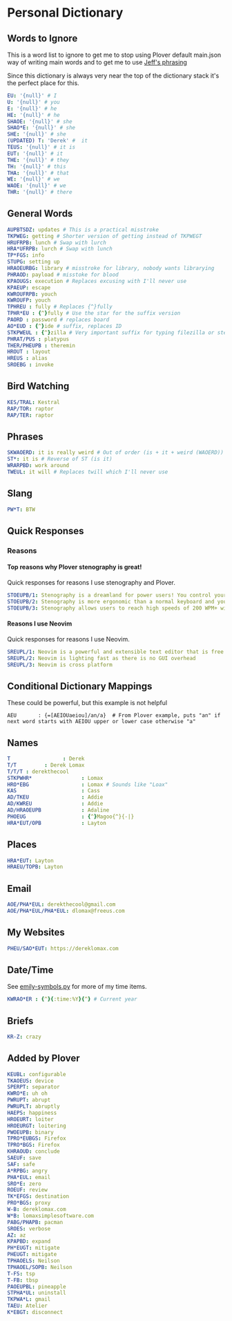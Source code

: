 # Personal Dictionary

## Words to Ignore

This is a word list to ignore to get me to stop using Plover default main.json
way of writing main words and to get me to use [Jeff's phrasing](./jeff-phrasing/README.md)

Since this dictionary is always very near the top of the dictionary stack it's
the perfect place for this.

```yaml
EU: '{null}' # I
U: '{null}' # you
E: '{null}' # he
HE: '{null}' # he
SHAOE: '{null}' # she
SHAO*E: '{null}' # she
SHE: '{null}' # she
(UPDATED) T: 'Derek' #  it
TEUS: '{null}' # it is
EUT: '{null}' # it
THE: '{null}' # they
TH: '{null}' # this
THA: '{null}' # that
WE: '{null}' # we
WAOE: '{null}' # we
THR: '{null}' # there
```

## General Words

```yaml
AUPBTSDZ: updates # This is a practical misstroke
TKPWEG: getting # Shorter version of getting instead of TKPWEGT
HRUFRPB: lunch # Swap with lurch
HRA*UFRPB: lurch # Swap with lunch
TP*FGS: info
STUPG: setting up
HRAOEURBG: library # misstroke for library, nobody wants librarying
PHRAOD: payload # misstoke for blood
KPAOUGS: execution # Replaces excusing with I'll never use
KPAEUP: escape
KWROUFRPB: youch
KWROUFP: youch
TPHREU : fully # Replaces {^}fully
TPHR*EU : {^}fully # Use the star for the suffix version
PAORD : password # replaces board
AO*EUD : {^}ide # suffix, replaces ID
STKPWEUL : {^}zilla # Very important suffix for typing filezilla or stenozilla
PHRAT/PUS : platypus
THER/PHEUPB : theremin
HROUT : layout
HREUS : alias
SROEBG : invoke
```

## Bird Watching

```yaml
KES/TRAL: Kestral
RAP/TOR: raptor
RAP/TER: raptor
```

## Phrases

```yaml
SKWAOERD: it is really weird # Out of order (is + it + weird (WAOERD))
ST*: it is # Reverse of ST (is it)
WRARPBD: work around
TWEUL: it will # Replaces twill which I'll never use
```

## Slang

```yaml
PW*T: BTW
```

## Quick Responses

### Reasons

#### Top reasons why Plover stenography is great!

Quick responses for reasons I use stenography and Plover.

```yaml
STOEUPB/1: Stenography is a dreamland for power users! You control your computer with ease.
STOEUPB/2: Stenography is more ergonomic than a normal keyboard and you never need to look at your hands while typing.
STOEUPB/3: Stenography allows users to reach high speeds of 200 WPM+ without strain.
```

#### Reasons I use Neovim

Quick responses for reasons I use Neovim.

```yaml
SREUPL/1: Neovim is a powerful and extensible text editor that is free and open source (Apache 2.0)
SREUPL/2: Neovim is lighting fast as there is no GUI overhead
SREUPL/3: Neovim is cross platform
```

## Conditional Dictionary Mappings

These could be powerful, but this example is not helpful

```bad
AEU       : {=[AEIOUaeiou]/an/a}  # From Plover example, puts "an" if next word starts with AEIOU upper or lower case otherwise "a"
```

## Names

```yaml
T                 : Derek
T/T         : Derek Lomax
T/T/T : derekthecool
STKPWHR*                : Lomax
HRO*EBG                 : Lomax # Sounds like "Loax"
KAS                     : Cass
AD/TKEU                 : Addie
AD/KWREU                : Addie
AD/HRAOEUPB             : Adaline
PHOEUG                  : {^}Magoo{^}{-|}
HRA*EUT/OPB             : Layton
```

## Places

```yaml
HRA*EUT: Layton
HRAEU/TOPB: Layton
```

## Email

```yaml
AOE/PHA*EUL: derekthecool@gmail.com
AOE/PHA*EUL/PHA*EUL: dlomax@freeus.com
```

## My Websites

```yaml
PHEU/SAO*EUT: https://dereklomax.com
```

## Date/Time

See [emily-symbols.py](./emily-symbols.py) for more of my time items.

```yaml
KWRAO*ER : {^}{:time:%Y}{^} # Current year
```

## Briefs

```yaml
KR-Z: crazy
```

## Added by Plover

```yaml
KEUBL: configurable
TKAOEUS: device
SPERPT: separator
KWRO*E: uh oh
PWRUPT: abrupt
PWRUPLT: abruptly
HAEPS: happiness
HROEURT: loiter
HROEURGT: loitering
PWOEUPB: binary
TPRO*EUBGS: Firefox
TPRO*BGS: Firefox
KHRAOUD: conclude
SAEUF: save
SAF: safe
A*RPBG: angry
PHA*EUL: email
SRO*E: zero
ROEUF: review
TK*EFGS: destination
PRO*BGS: proxy
W-B: dereklomax.com
W*B: lomaxsimplesoftware.com
PABG/PHAPB: pacman
SROES: verbose
AZ: az
KPAPBD: expand
PH*EUGT: mitigate
PHEUGT: mitigate
TPHAOELS: Neilson
TPHAOEL/SOPB: Neilson
T-FS: tsp
T-FB: tbsp
PAOEUPBL: pineapple
STPHA*UL: uninstall
TKPWA*L: gmail
TAEU: Atelier
K*EBGT: disconnect
```
